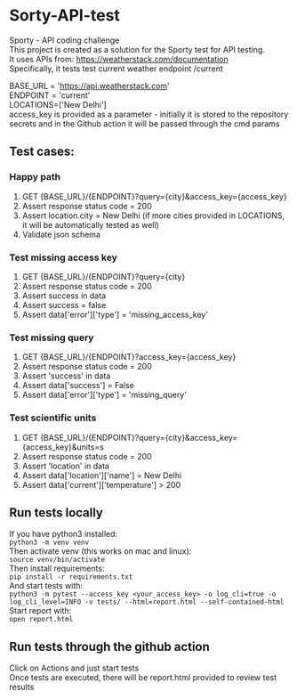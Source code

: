 # Sorty-API-test
Sporty - API coding challenge  
This project is created as a solution for the Sporty test for API testing.  
It uses APIs from: https://weatherstack.com/documentation  
Specifically, it tests test current weather endpoint /current  

BASE_URL = 'https://api.weatherstack.com'  
ENDPOINT = 'current'  
LOCATIONS=['New Delhi']  
access_key is provided as a parameter - initially it is stored to the repository secrets and in the Github action it will be passed through the cmd params

## Test cases:

### Happy path
1. GET {BASE_URL}/{ENDPOINT}?query={city}&access_key={access_key}
2. Assert response status code = 200
3. Assert location.city = New Delhi  (if more cities provided in LOCATIONS, it will be automatically tested as well)
4. Validate json schema

### Test missing access key
1. GET {BASE_URL}/{ENDPOINT}?query={city}
2. Assert response status code = 200
3. Assert success in data
4. Assert success = false
5. Assert data['error']['type'] = 'missing_access_key'

### Test missing query
1. GET {BASE_URL}/{ENDPOINT}?access_key={access_key}
2. Assert response status code = 200
3. Assert 'success' in data
4. Assert data['success'] = False
5. Assert data['error']['type'] = 'missing_query'


### Test scientific units
1. GET {BASE_URL}/{ENDPOINT}?query={city}&access_key={access_key}&units=s
2. Assert response status code = 200
3. Assert 'location' in data
4. Assert data['location']['name'] = New Delhi
5. Assert data['current']['temperature'] > 200

## Run tests locally
If you have python3 installed:  
`python3 -m venv venv`  
Then activate venv (this works on mac and linux):  
`source venv/bin/activate`  
Then install requirements:  
`pip install -r requirements.txt`  
And start tests with:  
`python3 -m pytest --access_key <your_access_key> -o log_cli=true -o log_cli_level=INFO -v tests/ --html=report.html --self-contained-html`  
Start report with:   
`open report.html`  

## Run tests through the github action
Click on Actions and just start tests  
Once tests are executed, there will be report.html provided to review test results



